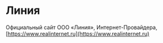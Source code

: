 # Линия
Официальный сайт ООО «Линия», Интернет-Провайдера,
[https://www.realinternet.ru](https://www.realinternet.ru)